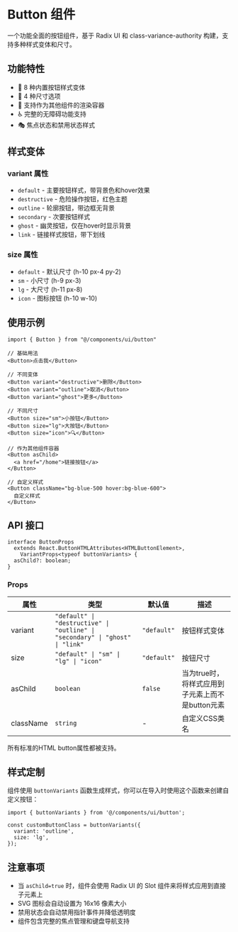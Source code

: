 # Button 组件

一个功能全面的按钮组件，基于 Radix UI 和 class-variance-authority 构建，支持多种样式变体和尺寸。

## 功能特性

- 🎨 8 种内置按钮样式变体
- 📏 4 种尺寸选项
- 🔄 支持作为其他组件的渲染容器
- ♿ 完整的无障碍功能支持
- 🎭 焦点状态和禁用状态样式

## 样式变体

### variant 属性

- `default` - 主要按钮样式，带背景色和hover效果
- `destructive` - 危险操作按钮，红色主题
- `outline` - 轮廓按钮，带边框无背景
- `secondary` - 次要按钮样式
- `ghost` - 幽灵按钮，仅在hover时显示背景
- `link` - 链接样式按钮，带下划线

### size 属性

- `default` - 默认尺寸 (h-10 px-4 py-2)
- `sm` - 小尺寸 (h-9 px-3)
- `lg` - 大尺寸 (h-11 px-8)
- `icon` - 图标按钮 (h-10 w-10)

## 使用示例

```tsx
import { Button } from "@/components/ui/button"

// 基础用法
<Button>点击我</Button>

// 不同变体
<Button variant="destructive">删除</Button>
<Button variant="outline">取消</Button>
<Button variant="ghost">更多</Button>

// 不同尺寸
<Button size="sm">小按钮</Button>
<Button size="lg">大按钮</Button>
<Button size="icon">🔍</Button>

// 作为其他组件容器
<Button asChild>
  <a href="/home">链接按钮</a>
</Button>

// 自定义样式
<Button className="bg-blue-500 hover:bg-blue-600">
  自定义样式
</Button>
```

## API 接口

```tsx
interface ButtonProps
  extends React.ButtonHTMLAttributes<HTMLButtonElement>,
    VariantProps<typeof buttonVariants> {
  asChild?: boolean;
}
```

### Props

| 属性      | 类型                                                                          | 默认值      | 描述                                             |
| --------- | ----------------------------------------------------------------------------- | ----------- | ------------------------------------------------ |
| variant   | `"default" \| "destructive" \| "outline" \| "secondary" \| "ghost" \| "link"` | `"default"` | 按钮样式变体                                     |
| size      | `"default" \| "sm" \| "lg" \| "icon"`                                         | `"default"` | 按钮尺寸                                         |
| asChild   | `boolean`                                                                     | `false`     | 当为true时，将样式应用到子元素上而不是button元素 |
| className | `string`                                                                      | -           | 自定义CSS类名                                    |

所有标准的HTML button属性都被支持。

## 样式定制

组件使用 `buttonVariants` 函数生成样式，你可以在导入时使用这个函数来创建自定义按钮：

```tsx
import { buttonVariants } from '@/components/ui/button';

const customButtonClass = buttonVariants({
  variant: 'outline',
  size: 'lg',
});
```

## 注意事项

- 当 `asChild=true` 时，组件会使用 Radix UI 的 Slot 组件来将样式应用到直接子元素上
- SVG 图标会自动设置为 16x16 像素大小
- 禁用状态会自动禁用指针事件并降低透明度
- 组件包含完整的焦点管理和键盘导航支持
